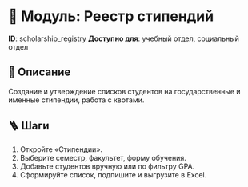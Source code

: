 # 📘 Модуль: Реестр стипендий
**ID**: scholarship_registry
**Доступно для**: учебный отдел, социальный отдел

## 📝 Описание
Создание и утверждение списков студентов на государственные и именные стипендии, работа с квотами.

## 🪜 Шаги
1. Откройте «Стипендии».
2. Выберите семестр, факультет, форму обучения.
3. Добавьте студентов вручную или по фильтру GPA.
4. Сформируйте список, подпишите и выгрузите в Excel.
